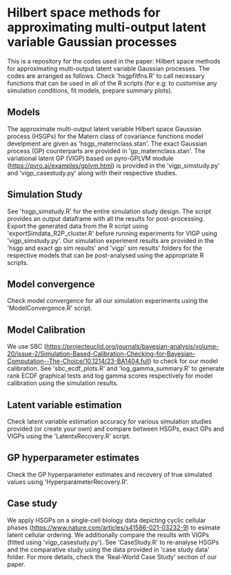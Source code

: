 # Hilbert space methods for approximating multi-output latent variable Gaussian processes
This is a repository for the codes used in the paper: Hilbert space methods for approximating multi-output latent variable Gaussian processes. The codes are arranged as follows. Check 'hsgpfitfns.R' to call necessary functions that can be used in all of the R scripts (for e.g: to customise any simulation conditions, fit models, prepare summary plots).

## Models
The approximate multi-output latent variable Hilbert space Gaussian process (HSGPs) for the Matern class of covariance functions model develpment are given as 'hsgp_maternclass.stan'. The exact Gaussian process (GP) counterparts are provided in 'gp_maternclass.stan'. The variational latent GP (VIGP) based on pyro-GPLVM  module (https://pyro.ai/examples/gplvm.html) is provided in the 'vigp_simstudy.py' and 'vigp_casestudy.py' along with their respective studies.

## Simulation Study
See 'hsgp_simstudy.R' for the entire simulation study design. The script provides an output dataframe with all the results for post-processing. Export the generated data from the R script using 'exportSimdata_R2P_cluster.R' before running experiments for VIGP using 'vigp_simstudy.py'. Our simulation experiment results are provided in the 'hsgp and exact gp sim results' and 'vigp' sim results' folders for the respective models that can be post-analysed using the appropriate R scripts.

## Model convergence
Check model convergence for all our simulation experiments using the 'ModelConvergence.R' script.

## Model Calibration
We use SBC (https://projecteuclid.org/journals/bayesian-analysis/volume-20/issue-2/Simulation-Based-Calibration-Checking-for-Bayesian-Computation--The-Choice/10.1214/23-BA1404.full) to check for our model calibration. See 'sbc_ecdf_plots.R' and 'log_gamma_summary.R' to generate rank ECDF graphical tests and log gamma scores respectively for model calibration using the simulation results.

## Latent variable estimation
Check latent variable estimation accuracy for various simulation studies provided (or create your own) and compare between HSGPs, exact GPs and VIGPs using the 'LatentxRecovery.R' script.

## GP hyperparameter estimates
Check the GP hyperparameter estimates and recovery of true simulated values using 'HyperparameterRecovery.R'.

## Case study
We apply HSGPs on a single-cell biology data depicting cyclic cellular phases (https://www.nature.com/articles/s41586-021-03232-9) to esimate latent cellular ordering. We additionally compare the results with VIGPs (fitted using 'vigp_casestudy.py'). See 'CaseStudy.R' to re-analyse HSGPs and the comparative study using the data provided in 'case study data' folder. For more details, check the 'Real-World Case Study' section of our paper.

